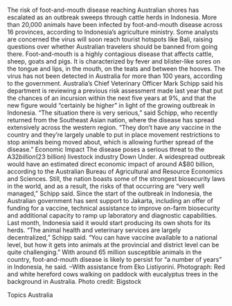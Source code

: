 The risk of foot-and-mouth disease reaching Australian shores has escalated as an outbreak sweeps through cattle herds in Indonesia.
More than 20,000 animals have been infected by foot-and-mouth disease across 16 provinces, according to Indonesia’s agriculture ministry. Some analysts are concerned the virus will soon reach tourist hotspots like Bali, raising questions over whether Australian travelers should be banned from going there.
Foot-and-mouth is a highly contagious disease that affects cattle, sheep, goats and pigs. It is characterized by fever and blister-like sores on the tongue and lips, in the mouth, on the teats and between the hooves. The virus has not been detected in Australia for more than 100 years, according to the government.
Australia’s Chief Veterinary Officer Mark Schipp said his department is reviewing a previous risk assessment made last year that put the chances of an incursion within the next five years at 9%, and that the new figure would “certainly be higher” in light of the growing outbreak in Indonesia.
“The situation there is very serious,” said Schipp, who recently returned from the Southeast Asian nation, where the disease has spread extensively across the western region. “They don’t have any vaccine in the country and they’re largely unable to put in place movement restrictions to stop animals being moved about, which is allowing further spread of the disease.”
Economic Impact
The disease poses a serious threat to the A$32 billion ($23 billion) livestock industry Down Under. A widespread outbreak would have an estimated direct economic impact of around A$80 billion, according to the Australian Bureau of Agricultural and Resource Economics and Sciences.
Still, the nation boasts some of the strongest biosecurity laws in the world, and as a result, the risks of that occurring are “very well managed,” Schipp said.
Since the start of the outbreak in Indonesia, the Australian government has sent support to Jakarta, including an offer of funding for a vaccine, technical assistance to improve on-farm biosecurity and additional capacity to ramp up laboratory and diagnostic capabilities. Last month, Indonesia said it would start producing its own shots for its herds.
“The animal health and veterinary services are largely decentralized,” Schipp said. “You can have vaccine available to a national level, but how it gets into animals at the provincial and district level can be quite challenging.”
With around 65 million susceptible animals in the country, foot-and-mouth disease is likely to persist for “a number of years” in Indonesia, he said.
–With assistance from Eko Listiyorini.
Photograph: Red and white hereford cows walking on paddock with eucalyptus trees in the background in Australia. Photo credit: Bigstock

Topics
Australia
